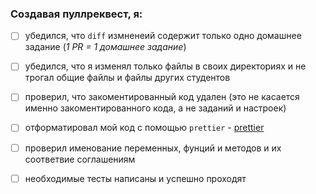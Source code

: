 ### Создавая пуллреквест, я:

* [ ] убедился, что `diff` измненеий содержит только одно домашнее задание (_1 PR = 1 домашнее задание_)

- [ ] убедился, что я изменял только файлы в своих директориях и не трогал общие файлы и файлы других студентов

- [ ] проверил, что закоментированный код удален (это не касается именно закоментированного кода, а не заданий и настроек)

- [ ] отформатировал мой код с помощью `prettier` - [prettier](http://prettier.io/)

- [ ] проверил именование переменных, фунций и методов и их соответвие соглашениям

- [ ] необходимые тесты написаны и успешно проходят
